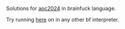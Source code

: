Solutions for [aoc2024](https://adventofcode.com/2024) in brainfuck language.

Try running [here](https://sange.fi/esoteric/brainfuck/impl/interp/i.html) on in any other bf interpreter.
